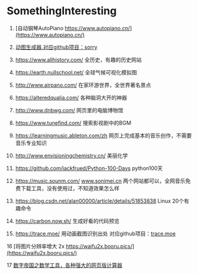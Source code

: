 # SomethingInteresting

1. [自动钢琴AutoPiano https://www.autopiano.cn/](https://www.autopiano.cn/)

2. [动图生成器.对应github项目：](https://sorry.xuty.cc/hataraku/)[sorry](https://github.com/xtyxtyx/sorry)

3. https://www.allhistory.com/ 全历史，有趣的历史网站

4. https://earth.nullschool.net/ 全球气候可视化模拟图

5. http://www.airpano.com/ 在家环游世界，全世界著名景点

6. https://alteredqualia.com/ 各种脑洞大开的神器

7. http://www.dnbwg.com/ 网页里的电脑博物馆

8. https://www.tunefind.com/ 搜索影视剧中的BGM

9. https://learningmusic.ableton.com/zh 网页上完成基本的音乐创作，不需要音乐专业知识

10. http://www.envisioningchemistry.cn/ 美丽化学

11. https://github.com/jackfrued/Python-100-Days python100天

12. https://music.sounm.com/ www.sonimei.cn 两个网站都可以，全网音乐免费下载工具，没有使用过，不知道效果怎么样

13. https://blog.csdn.net/alan00000/article/details/51853838 Linux 20个有趣命令

14. https://carbon.now.sh/ 生成好看的代码预览

15. https://trace.moe/ 用动画截图识别出处 对应github项目：[trace.moe](https://github.com/soruly/trace.moe)

16 [将图片分辨率增大 2x https://waifu2x.booru.pics/](https://waifu2x.booru.pics/)

17 [数字帝国之数学工具，各种强大的网页版计算器](https://zh.numberempire.com/)
